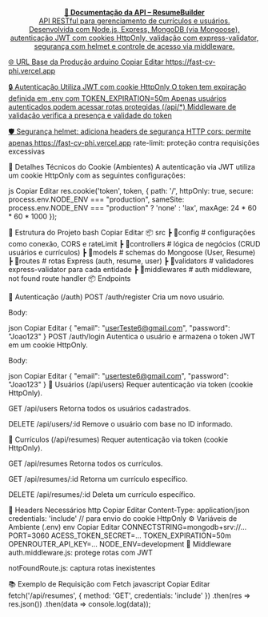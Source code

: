 <p align="center"> <a href="https://fast-cv-phi.vercel.app" target="_blank"> <b>📄 Documentação da API – ResumeBuilder</b><br/> API RESTful para gerenciamento de currículos e usuários.<br/> Desenvolvida com Node.js, Express, MongoDB (via Mongoose), autenticação JWT com cookies HttpOnly, validação com express-validator, segurança com helmet e controle de acesso via middleware. </p>
🌐 URL Base da Produção
arduino
Copiar
Editar
https://fast-cv-phi.vercel.app

🔒 Autenticação
Utiliza JWT com cookie HttpOnly
O token tem expiração definida em .env com TOKEN_EXPIRATION=50m
Apenas usuários autenticados podem acessar rotas protegidas (/api/*)
Middleware de validação verifica a presença e validade do token

🛡️ Segurança
helmet: adiciona headers de segurança HTTP
cors: permite apenas https://fast-cv-phi.vercel.app
rate-limit: proteção contra requisições excessivas

🔐 Detalhes Técnicos do Cookie (Ambientes)
A autenticação via JWT utiliza um cookie HttpOnly com as seguintes configurações:

js
Copiar
Editar
res.cookie('token', token, {
  path: '/',
  httpOnly: true,
  secure: process.env.NODE_ENV === "production",
  sameSite: process.env.NODE_ENV === "production" ? 'none' : 'lax',
  maxAge: 24 * 60 * 60 * 1000
});



📁 Estrutura do Projeto
bash
Copiar
Editar
📦 src
 ┣ 📂config       # configurações como conexão, CORS e rateLimit
 ┣ 📂controllers  # lógica de negócios (CRUD usuários e currículos)
 ┣ 📂models       # schemas do Mongoose (User, Resume)
 ┣ 📂routes       # rotas Express (auth, resume, user)
 ┣ 📂validators   # validadores express-validator para cada entidade
 ┣ 📂middlewares  # auth middleware, not found route handler
📦 Endpoints

🔐 Autenticação (/auth)
POST /auth/register
Cria um novo usuário.

Body:

json
Copiar
Editar
{
  "email": "userTeste6@gmail.com",
  "password": "Joao123"
}
POST /auth/login
Autentica o usuário e armazena o token JWT em um cookie HttpOnly.

Body:

json
Copiar
Editar
{
  "email": "userteste6@gmail.com",
  "password": "Joao123"
}
👤 Usuários (/api/users)
Requer autenticação via token (cookie HttpOnly).

GET /api/users
Retorna todos os usuários cadastrados.

DELETE /api/users/:id
Remove o usuário com base no ID informado.

📄 Currículos (/api/resumes)
Requer autenticação via token (cookie HttpOnly).

GET /api/resumes
Retorna todos os currículos.

GET /api/resumes/:id
Retorna um currículo específico.

DELETE /api/resumes/:id
Deleta um currículo específico.

📘 Headers Necessários
http
Copiar
Editar
Content-Type: application/json
credentials: 'include'  // para envio do cookie HttpOnly
⚙️ Variáveis de Ambiente (.env)
env
Copiar
Editar
CONNECTSTRING=mongodb+srv://...
PORT=3060
ACESS_TOKEN_SECRET=...
TOKEN_EXPIRATION=50m
OPENROUTER_API_KEY=...
NODE_ENV=development
🔐 Middleware
auth.middleware.js: protege rotas com JWT

notFoundRoute.js: captura rotas inexistentes

📚 Exemplo de Requisição com Fetch
javascript
Copiar
Editar
fetch('/api/resumes', {
  method: 'GET',
  credentials: 'include'
})
.then(res => res.json())
.then(data => console.log(data));
